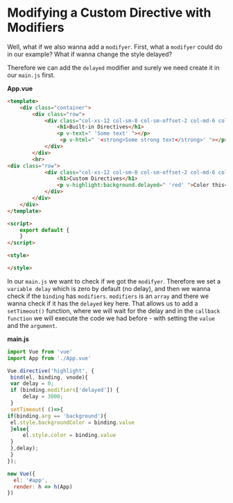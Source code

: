 # Modifying a Custom Directive with Modifiers

Well, what if we also wanna add a `modifyer`. First, what a `modifyer` could do in our example? What if wanna change the style delayed? 

Therefore we can add the `delayed` modifier and surely we need create it in our `main.js` first. 

**App.vue**

```html
<template>
    <div class="container">
        <div class="row">
            <div class="col-xs-12 col-sm-8 col-sm-offset-2 col-md-6 col-md-offset-3">
                <h1>Built-in Directives</h1>
                <p v-text=" 'Some text' "></p>  
                 <p v-html=" '<strong>Some strong text</strong>' "></p>  
            </div>
        </div>
        <hr>
<div class="row">
            <div class="col-xs-12 col-sm-8 col-sm-offset-2 col-md-6 col-md-offset-3">
                <h1>Custom Directives</h1>
                <p v-highlight:background.delayed=" 'red' ">Color this</p>  <!--add a modifyer-->
            </div>
        </div>
    </div>
</template>

<script>
    export default {
    }
</script>

<style>

</style>
```
In our `main.js` we want to check if we got the `modifyer`. Therefore we set a `variable delay` which is zero by default (no delay), and then we wanna check if the `binding` has `modifiers`. `modifiers` is an `array` and there we wanna check if it has the `delayed` key here. That allows us to add a `setTimeout()` function, where we will wait for the delay and in the `callback function` we will execute the code we had before - with setting the `value` and the `argument`. 

**main.js**

```js
import Vue from 'vue'
import App from './App.vue'

Vue.directive('highlight', {    
 bind(el, binding, vnode){    
 var delay = 0;  
 if (binding.modifiers['delayed']) {
     delay = 3000;
 }     
 setTimeout( ()=>{
if(binding.arg == 'background'){
 el.style.backgroundColor = binding.value
 }else{
     el.style.color = binding.value
 }
 },delay);
 }
});

new Vue({
  el: '#app',
  render: h => h(App)
})
```